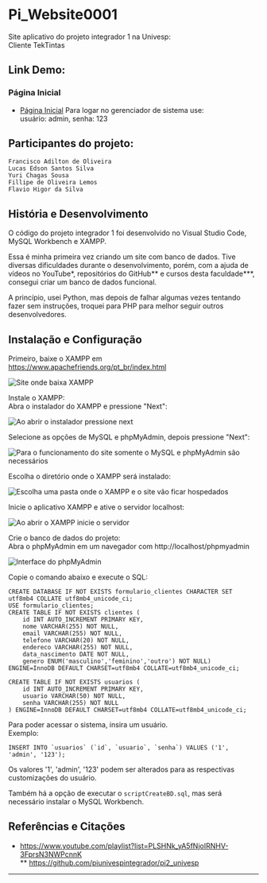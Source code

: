 # Pi_Website0001
Site aplicativo do projeto integrador 1 na Univesp:  
Cliente TekTintas

## Link Demo:

### Página Inicial

* [Página Inicial]()
Para logar no gerenciador de sistema use:  
usuário: admin, senha: 123

## Participantes do projeto:
```
Francisco Adilton de Oliveira  
Lucas Edson Santos Silva  
Yuri Chagas Sousa  
Fillipe de Oliveira Lemos  
Flavio Higor da Silva
```

## História e Desenvolvimento

O código do projeto integrador 1 foi desenvolvido no Visual Studio Code, MySQL Workbench e XAMPP.

Essa é minha primeira vez criando um site com banco de dados. Tive diversas dificuldades durante o desenvolvimento, porém, com a ajuda de vídeos no YouTube*, repositórios do GitHub** e cursos desta faculdade***, consegui criar um banco de dados funcional.

A princípio, usei Python, mas depois de falhar algumas vezes tentando fazer sem instruções, troquei para PHP para melhor seguir outros desenvolvedores.

## Instalação e Configuração

Primeiro, baixe o XAMPP em https://www.apachefriends.org/pt_br/index.html

![Site onde baixa XAMPP](imagens/BaixeXampp.png)

Instale o XAMPP:  
Abra o instalador do XAMPP e pressione "Next":

![Ao abrir o instalador pressione next](imagens/passo1.png)

Selecione as opções de MySQL e phpMyAdmin, depois pressione "Next":

![Para o funcionamento do site somente o MySQL e phpMyAdmin são necessários](imagens/passo2.png)

Escolha o diretório onde o XAMPP será instalado:

![Escolha uma pasta onde o XAMPP e o site vão ficar hospedados](imagens/passo3.png)

Inicie o aplicativo XAMPP e ative o servidor localhost:

![Ao abrir o XAMPP inicie o servidor](imagens/Iniciehospedagem.png)

Crie o banco de dados do projeto:  
Abra o phpMyAdmin em um navegador com http://localhost/phpmyadmin

![Interface do phpMyAdmin](imagens/phpMyAdmin.png)

Copie o comando abaixo e execute o SQL:

```
CREATE DATABASE IF NOT EXISTS formulario_clientes CHARACTER SET utf8mb4 COLLATE utf8mb4_unicode_ci;
USE formulario_clientes;
CREATE TABLE IF NOT EXISTS clientes (
    id INT AUTO_INCREMENT PRIMARY KEY, 
    nome VARCHAR(255) NOT NULL,        
    email VARCHAR(255) NOT NULL,       
    telefone VARCHAR(20) NOT NULL,     
    endereco VARCHAR(255) NOT NULL,    
    data_nascimento DATE NOT NULL,     
    genero ENUM('masculino','feminino','outro') NOT NULL)
ENGINE=InnoDB DEFAULT CHARSET=utf8mb4 COLLATE=utf8mb4_unicode_ci;

CREATE TABLE IF NOT EXISTS usuarios (
    id INT AUTO_INCREMENT PRIMARY KEY,
    usuario VARCHAR(50) NOT NULL,
    senha VARCHAR(255) NOT NULL 
) ENGINE=InnoDB DEFAULT CHARSET=utf8mb4 COLLATE=utf8mb4_unicode_ci;
```

Para poder acessar o sistema, insira um usuário.  
Exemplo:

```
INSERT INTO `usuarios` (`id`, `usuario`, `senha`) VALUES ('1', 'admin', '123');
```

Os valores '1', 'admin', '123' podem ser alterados para as respectivas customizações do usuário.

Também há a opção de executar o `scriptCreateBD.sql`, mas será necessário instalar o MySQL Workbench.

## Referências e Citações

* https://www.youtube.com/playlist?list=PLSHNk_yA5fNjoIRNHV-3FprsN3NWPcnnK  
** https://github.com/piunivespintegrador/pi2_univesp  
***